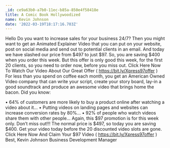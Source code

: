 ```yaml
---
_id: ce9a63b0-a7b0-11ec-b85a-850e4f58418e
title: A Comic Book Hollywoodized
name: Kevin Johnson
date: '2022-03-19T18:17:16.703Z'
---
```

Hello 
Do you want to increase sales for your business 24/7? 
Then you might want to get an Animated Explainer Video that you can put on your website, post on social media and send out to potential clients in an email. 
And today we have slashed our price from $497 to just $97. So, you are saving $400 when you order this week. 
But this offer is only good this week, for the first 20 clients, so you need to order now, before you miss out. 
Click Here Now To Watch Our Video About Our Great Offer  (  https://bit.ly/Xpress97offer  ) 
For less than you spend on coffee each month, you get an American Owned Video company that can write your script, create your story board, lay-in a good soundtrack and produce an awesome video that brings home the bacon. 
Did you know: 
 
•	64% of customers are more likely to buy a product online after watching a video about it... 
•	Putting videos on landing pages and websites can increase conversion rates by 80%... 
•	92% of people who watch videos share them with other people... 
Again, this $97 promotion is for this week only. Don’t miss out!!! The normal price is $497, so today you are saving $400. Get your video today before the 20 discounted video slots are gone. 
Click Here Now And Claim Your $97 Video (  https://bit.ly/Xpress97offer  ) 
Best, 
Kevin Johnson 
Business Development Manager
